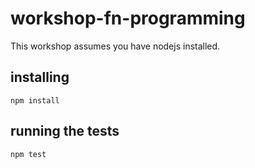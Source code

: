 # workshop-fn-programming

This workshop assumes you have nodejs installed.


## installing

`npm install`

## running the tests

`npm test`
